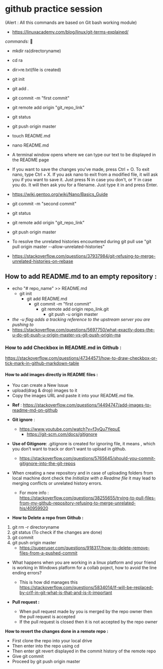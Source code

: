# github practice session 
  (Alert : All this commands are based on Git bash working module)
- https://linuxacademy.com/blog/linux/git-terms-explained/

*commands:* :rocket:
 * mkdir ra(directoryname)
 
 * cd ra
 
 * dir>re.txt(file is created)
 
 * git init
 
 * git add .
 
 * git commit -m "first commit"
 
 * git remote add origin "git_repo_link"
 
 * git status
 
 * git push origin master
 
 * touch README.md
 * nano README.md
 * A terminal window opens where we can type our text to be displayed in the README page 
 * If you want to save the changes you've made, press Ctrl + O. To exit nano, type Ctrl + X. If you ask nano to exit from a modified   file, it will ask you if you want to save it. Just press N in case you don't, or Y in case you do. It will then ask you for a filename. Just type it in and press Enter.
 * https://wiki.gentoo.org/wiki/Nano/Basics_Guide 
 * git commit -m "second commit"
 * git status
 * git remote add origin "git_repo_link"
 * git push origin master
 * To resolve the unrelated histories encountered during git pull use "git pull origin master --allow-unrelated-histories" 
 * https://stackoverflow.com/questions/37937984/git-refusing-to-merge-unrelated-histories-on-rebase 
 ## How to add README.md to an empty repository : 
 * echo "# repo_name" >> README.md
   * git init
     * git add README.md
       * git commit -m "first commit"
         * git remote add origin repo_link.git
           * git push -u origin master
 * _the -u flag adds a tracking reference to the upstream server you are pushing to_
 * https://stackoverflow.com/questions/5697750/what-exactly-does-the-u-do-git-push-u-origin-master-vs-git-push-origin-ma
 ### How to add Checkbox in README.md in Github : 
 https://stackoverflow.com/questions/47344571/how-to-draw-checkbox-or-tick-mark-in-github-markdown-table
 
 #### How to add images directly in README files :
* You can create a New Issue
* upload(drag & drop) images to it
* Copy the images URL and paste it into your README.md file.
- **Ref** : https://stackoverflow.com/questions/14494747/add-images-to-readme-md-on-github
- **Git ignore** : 
  - https://www.youtube.com/watch?v=f3yQu7YepuE
    - https://git-scm.com/docs/gitignore
- **Use of Gitignore**: .gitignore is created for ignoring file, it means , which you don’t want to track or don’t want to upload in github. 
   - https://stackoverflow.com/questions/5765645/should-you-commit-gitignore-into-the-git-repos

- When creating a new repository and in case of uploading folders from local machine dont check the _Initialize with a Readme file_ it may lead to merging conflicts or unrelated history errors. 
   - For more info : https://stackoverflow.com/questions/38255655/trying-to-pull-files-from-my-github-repository-refusing-to-merge-unrelated-his/40959920

- **How to Delete a repo from Github :**
1. git rm -r directoryname
2. git status (To check if the changes are done)
3. git commit
4. git push origin master
   - https://superuser.com/questions/918317/how-to-delete-remove-files-from-a-pushed-commit
   
- What happens when you are working in a linux platform and your friend is working in Windows platform for a collab poject, how to avoid the line ending errors?
   - This is how did manages this https://stackoverflow.com/questions/5834014/lf-will-be-replaced-by-crlf-in-git-what-is-that-and-is-it-important
   
- **Pull request :** 
   - When pull request made by you is merged by the repo owner then the pull request is accepted
   - If the pull request is closed then it is not accepted by the repo owner
   
 **How to revert the changes done in a remote repo :**
   - First clone the repo into your local drive
   - Then enter into the repo using cd <repo-name>
   - Then enter git revert <Commit-SHA> displayed in the commit history of the remote repo
   - Give git commit
   - Proceed by git push origin master
